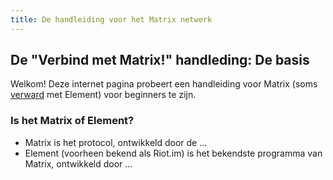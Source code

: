 ```yaml
---
title: De handleiding voor het Matrix netwerk
---
```

## De "Verbind met Matrix!" handleding: De basis

Welkom! Deze internet pagina probeert een handleiding voor Matrix (soms
[verward](#is-het-matrix-of-element) met Element) voor beginners te zijn.


### Is het Matrix of Element?
* Matrix is het protocol, ontwikkeld door de ...
* Element (voorheen bekend als Riot.im) is het bekendste programma van Matrix, ontwikkeld door ...
